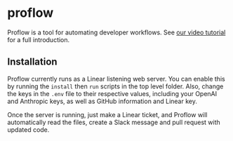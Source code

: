 # proflow

Proflow is a tool for automating developer workflows. See [our video tutorial](https://www.loom.com/share/95da9891dc1546e185d4a2cd6cbb797a?sid=10124e42-ea97-4d8d-906b-269a2096a748
) for a full introduction.

## Installation

Proflow currently runs as a Linear listening web server. You can enable this by running the `install` then `run` scripts in the top level folder. Also, change the keys in the `.env` file to their respective values, including your OpenAI and Anthropic keys, as well as GitHub information and Linear key.

Once the server is running, just make a Linear ticket, and Proflow will automatically read the files, create a Slack message and pull request with updated code.
